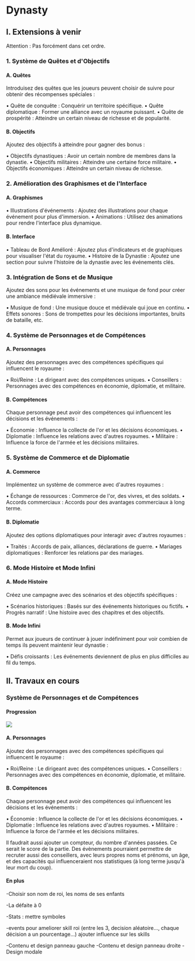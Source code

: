 # Dynasty

## I. Extensions à venir
Attention : Pas forcément dans cet ordre.

### 1. Système de Quêtes et d'Objectifs

#### A. Quêtes
Introduisez des quêtes que les joueurs peuvent choisir de suivre pour obtenir des récompenses spéciales :

•	Quête de conquête : Conquérir un territoire spécifique.
•	Quête diplomatique : Former une alliance avec un royaume puissant.
•	Quête de prospérité : Atteindre un certain niveau de richesse et de popularité.
#### B. Objectifs
Ajoutez des objectifs à atteindre pour gagner des bonus :

•	Objectifs dynastiques : Avoir un certain nombre de membres dans la dynastie.
•	Objectifs militaires : Atteindre une certaine force militaire.
•	Objectifs économiques : Atteindre un certain niveau de richesse.

### 2. Amélioration des Graphismes et de l'Interface
#### A. Graphismes
•	Illustrations d'événements : Ajoutez des illustrations pour chaque événement pour plus d'immersion.
•	Animations : Utilisez des animations pour rendre l'interface plus dynamique.
#### B. Interface
•	Tableau de Bord Amélioré : Ajoutez plus d'indicateurs et de graphiques pour visualiser l'état du royaume.
•	Histoire de la Dynastie : Ajoutez une section pour suivre l'histoire de la dynastie avec les événements clés.
### 3. Intégration de Sons et de Musique
Ajoutez des sons pour les événements et une musique de fond pour créer une ambiance médiévale immersive :

•	Musique de fond : Une musique douce et médiévale qui joue en continu.
•	Effets sonores : Sons de trompettes pour les décisions importantes, bruits de bataille, etc.
### 4. Système de Personnages et de Compétences
#### A. Personnages
Ajoutez des personnages avec des compétences spécifiques qui influencent le royaume :

•	Roi/Reine : Le dirigeant avec des compétences uniques.
•	Conseillers : Personnages avec des compétences en économie, diplomatie, et militaire.
#### B. Compétences
Chaque personnage peut avoir des compétences qui influencent les décisions et les événements :

•	Économie : Influence la collecte de l'or et les décisions économiques.
•	Diplomatie : Influence les relations avec d'autres royaumes.
•	Militaire : Influence la force de l'armée et les décisions militaires.
### 5. Système de Commerce et de Diplomatie
#### A. Commerce
Implémentez un système de commerce avec d'autres royaumes :

•	Échange de ressources : Commerce de l'or, des vivres, et des soldats.
•	Accords commerciaux : Accords pour des avantages commerciaux à long terme.
#### B. Diplomatie
Ajoutez des options diplomatiques pour interagir avec d'autres royaumes :

•	Traités : Accords de paix, alliances, déclarations de guerre.
•	Mariages diplomatiques : Renforcer les relations par des mariages.
### 6. Mode Histoire et Mode Infini
#### A. Mode Histoire
Créez une campagne avec des scénarios et des objectifs spécifiques :

•	Scénarios historiques : Basés sur des événements historiques ou fictifs.
•	Progrès narratif : Une histoire avec des chapitres et des objectifs.
#### B. Mode Infini
Permet aux joueurs de continuer à jouer indéfiniment pour voir combien de temps ils peuvent maintenir leur dynastie :

•	Défis croissants : Les événements deviennent de plus en plus difficiles au fil du temps.



## II. Travaux en cours

### Système de Personnages et de Compétences
#### Progression

![](https://geps.dev/progress/90)

#### A. Personnages
Ajoutez des personnages avec des compétences spécifiques qui influencent le royaume :

•	Roi/Reine : Le dirigeant avec des compétences uniques.
•	Conseillers : Personnages avec des compétences en économie, diplomatie, et militaire.
#### B. Compétences
Chaque personnage peut avoir des compétences qui influencent les décisions et les événements :

•	Économie : Influence la collecte de l'or et les décisions économiques.
•	Diplomatie : Influence les relations avec d'autres royaumes.
•	Militaire : Influence la force de l'armée et les décisions militaires.

Il faudrait aussi ajouter un compteur, du nombre d'années passées. Ce serait le score de la partie.
Des évènements pourraient permettre de recruter aussi des conseillers, avec leurs propres noms et prénoms, un âge, et des capacités qui influenceraient nos statistiques (à long terme jusqu'à leur mort du coup).

#### En plus

-Choisir son nom de roi, les noms de ses enfants

-La défaite à 0

-Stats : mettre symboles

-events pour ameliorer skill roi (entre les 3, decision aléatoire..., chaque décision a un pourcentage...)
ajouter influence sur les skills

-Contenu et design panneau gauche
-Contenu et design panneau droite
-Design modale